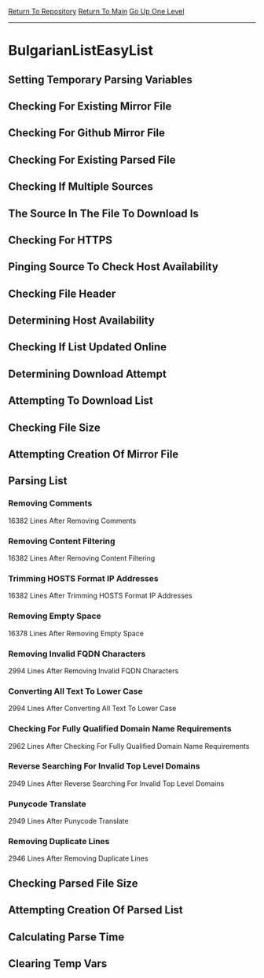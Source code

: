[Return To Repository](https://github.com/deathbybandaid/piholeparser/)
[Return To Main](https://github.com/deathbybandaid/piholeparser/blob/master/RecentRunLogs/Mainlog.md)
[Go Up One Level](https://github.com/deathbybandaid/piholeparser/blob/master/RecentRunLogs/TopLevelScripts/30-Processing-External-Blacklists.md)
____________________________________
# BulgarianListEasyList
## Setting Temporary Parsing Variables
## Checking For Existing Mirror File
## Checking For Github Mirror File
## Checking For Existing Parsed File
## Checking If Multiple Sources
## The Source In The File To Download Is
## Checking For HTTPS
## Pinging Source To Check Host Availability
## Checking File Header
## Determining Host Availability
## Checking If List Updated Online
## Determining Download Attempt
## Attempting To Download List
## Checking File Size
## Attempting Creation Of Mirror File
## Parsing List
### Removing Comments
16382 Lines After Removing Comments
### Removing Content Filtering
16382 Lines After Removing Content Filtering
### Trimming HOSTS Format IP Addresses
16382 Lines After Trimming HOSTS Format IP Addresses
### Removing Empty Space
16378 Lines After Removing Empty Space
### Removing Invalid FQDN Characters
2994 Lines After Removing Invalid FQDN Characters
### Converting All Text To Lower Case
2994 Lines After Converting All Text To Lower Case
### Checking For Fully Qualified Domain Name Requirements
2962 Lines After Checking For Fully Qualified Domain Name Requirements
### Reverse Searching For Invalid Top Level Domains
2949 Lines After Reverse Searching For Invalid Top Level Domains
### Punycode Translate
2949 Lines After Punycode Translate
### Removing Duplicate Lines
2946 Lines After Removing Duplicate Lines
## Checking Parsed File Size
## Attempting Creation Of Parsed List
## Calculating Parse Time
## Clearing Temp Vars
